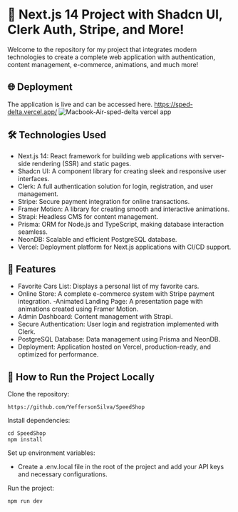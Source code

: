 # 🚀 Next.js 14 Project with Shadcn UI, Clerk Auth, Stripe, and More!
Welcome to the repository for my project that integrates modern technologies to create a complete web application with authentication, content management, e-commerce, animations, and much more!


## 🌐 Deployment
The application is live and can be accessed here. https://sped-delta.vercel.app/
![Macbook-Air-sped-delta vercel app](https://github.com/user-attachments/assets/b09472a1-6002-4353-b585-96dd367195ff)

## 🛠️ Technologies Used
- Next.js 14: React framework for building web applications with server-side rendering (SSR) and static pages.
- Shadcn UI: A component library for creating sleek and responsive user interfaces.
- Clerk: A full authentication solution for login, registration, and user management.
- Stripe: Secure payment integration for online transactions.
- Framer Motion: A library for creating smooth and interactive animations.
- Strapi: Headless CMS for content management.
- Prisma: ORM for Node.js and TypeScript, making database interaction seamless.
- NeonDB: Scalable and efficient PostgreSQL database.
- Vercel: Deployment platform for Next.js applications with CI/CD support.

## 🌟 Features
- Favorite Cars List: Displays a personal list of my favorite cars.
- Online Store: A complete e-commerce system with Stripe payment integration.
-Animated Landing Page: A presentation page with animations created using Framer Motion.
- Admin Dashboard: Content management with Strapi.
- Secure Authentication: User login and registration implemented with Clerk.
- PostgreSQL Database: Data management using Prisma and NeonDB.
- Deployment: Application hosted on Vercel, production-ready, and optimized for performance.

## 🚀 How to Run the Project Locally

Clone the repository:
```
https://github.com/YeffersonSilva/SpeedShop
```
Install dependencies:
```
cd SpeedShop
npm install

```
Set up environment variables:

- Create a .env.local file in the root of the project and add your API keys and necessary configurations.

Run the project:
```
npm run dev
```



